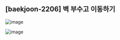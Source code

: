## [baekjoon-2206] 벽 부수고 이동하기

![image](https://user-images.githubusercontent.com/22045163/112110431-3a399500-8bf6-11eb-816c-413bd9e74978.png)

![image](https://user-images.githubusercontent.com/22045163/112110467-44f42a00-8bf6-11eb-9a9a-d189d0873534.png)
